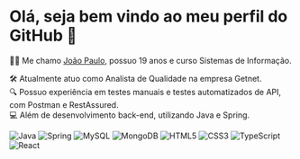 # Olá, seja bem vindo ao meu perfil do GitHub 🚀

👨‍💻 Me chamo <a href="https://www.linkedin.com/in/joao-paulo-sigieski-bonetti/">João Paulo<a/>, possuo 19 anos e curso Sistemas de Informação. 

🛠️ Atualmente atuo como Analista de Qualidade na empresa Getnet.    
🔍 Possuo experiência em testes manuais e testes automatizados de API, com Postman e RestAssured.  
💻 Além de desenvolvimento back-end, utilizando Java e Spring.

![Java](https://img.shields.io/badge/java-%23ED8B00.svg?style=for-the-badge&logo=openjdk&logoColor=white)
![Spring](https://img.shields.io/badge/spring-%236DB33F.svg?style=for-the-badge&logo=spring&logoColor=white)
![MySQL](https://img.shields.io/badge/mysql-4479A1.svg?style=for-the-badge&logo=mysql&logoColor=white)
![MongoDB](https://img.shields.io/badge/MongoDB-%234ea94b.svg?style=for-the-badge&logo=mongodb&logoColor=white)
![HTML5](https://img.shields.io/badge/html5-%23E34F26.svg?style=for-the-badge&logo=html5&logoColor=white)
![CSS3](https://img.shields.io/badge/css3-%231572B6.svg?style=for-the-badge&logo=css3&logoColor=white)
![TypeScript](https://img.shields.io/badge/typescript-%23007ACC.svg?style=for-the-badge&logo=typescript&logoColor=white)
![React](https://img.shields.io/badge/react-%2320232a.svg?style=for-the-badge&logo=react&logoColor=%2361DAFB)
